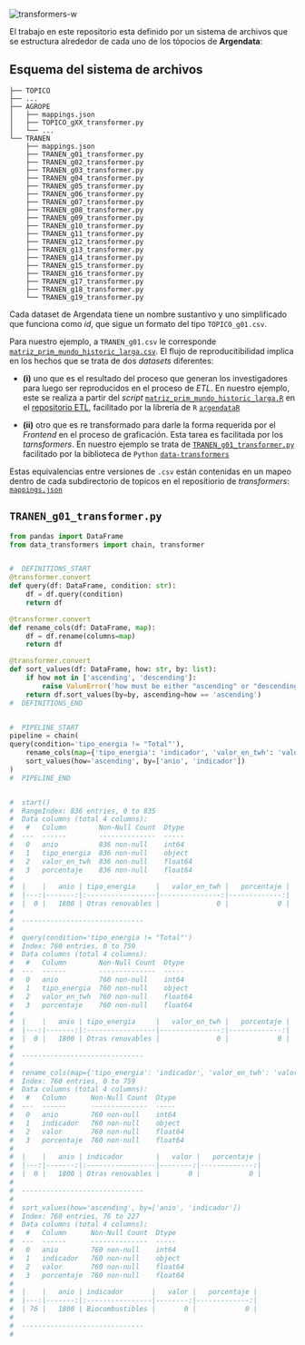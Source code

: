 ![transformers-w](https://github.com/user-attachments/assets/1644e28e-63a8-4b51-b6a1-fa68a30fa9c2)


El trabajo en este repositorio esta definido por un sistema de archivos que se estructura alrededor de cada uno de los tópocios de **Argendata**:

## Esquema del sistema de archivos
```
├── TOPICO
├── ...
├── AGROPE
│   ├── mappings.json
│   ├── TOPICO_gXX_transformer.py
│   └── ...
└── TRANEN
    ├── mappings.json
    ├── TRANEN_g01_transformer.py
    ├── TRANEN_g02_transformer.py
    ├── TRANEN_g03_transformer.py
    ├── TRANEN_g04_transformer.py
    ├── TRANEN_g05_transformer.py
    ├── TRANEN_g06_transformer.py
    ├── TRANEN_g07_transformer.py
    ├── TRANEN_g08_transformer.py
    ├── TRANEN_g09_transformer.py
    ├── TRANEN_g10_transformer.py
    ├── TRANEN_g11_transformer.py
    ├── TRANEN_g12_transformer.py
    ├── TRANEN_g13_transformer.py
    ├── TRANEN_g14_transformer.py
    ├── TRANEN_g15_transformer.py
    ├── TRANEN_g16_transformer.py
    ├── TRANEN_g17_transformer.py
    ├── TRANEN_g18_transformer.py
    └── TRANEN_g19_transformer.py
```
Cada dataset de Argendata tiene un nombre sustantivo y uno simplificado que funciona como _id_, que sigue un formato del tipo `TOPICO_g01.csv`. 

Para nuestro ejemplo, a `TRANEN_g01.csv` le corresponde [`matriz_prim_mundo_historic_larga.csv`](https://github.com/argendatafundar/data/blob/main/TRANEN/matriz_prim_mundo_historic_larga.csv). El flujo de reproducitibilidad implica en los hechos que se trata de dos _datasets_ diferentes: 

- **(i)** uno que es el resultado del proceso que generan los investigadores para luego ser reproducidos en el proceso de _ETL_. En nuestro ejemplo, este se realiza a partir del _script_ [`matriz_prim_mundo_historic_larga.R`](https://github.com/argendatafundar/etl/blob/main/scripts/subtopicos/TRANEN/1_matriz_prim_mundo_historic_larga.R) en el [repositorio ETL](https://github.com/argendatafundar/etl/), facilitado por la librería de `R` [`argendataR`](https://github.com/argendatafundar/argendataR/)

- **(ii)** otro que es re transformado para darle la forma requerida por el _Frontend_ en el proceso de graficación. Esta tarea es facilitada por los _tarnsformers_. En nuestro ejemplo se trata de [`TRANEN_g01_transformer.py`](https://github.com/argendatafundar/transformers/blob/main/TRANEN/TRANEN_g01_transformer.py) facilitado por la biblioteca de `Python` [`data-transformers`](https://github.com/argendatafundar/data-transformers)

Estas equivalencias entre versiones de `.csv` están contenidas en un mapeo dentro de cada subdirectorio de topicos en el repositiorio de _transformers_: [`mappings.json`](https://github.com/argendatafundar/transformers/blob/main/TRANEN/mappings.json#L5)



## `TRANEN_g01_transformer.py`

``` python
from pandas import DataFrame
from data_transformers import chain, transformer


#  DEFINITIONS_START
@transformer.convert
def query(df: DataFrame, condition: str):
    df = df.query(condition)    
    return df

@transformer.convert
def rename_cols(df: DataFrame, map):
    df = df.rename(columns=map)
    return df

@transformer.convert
def sort_values(df: DataFrame, how: str, by: list):
    if how not in ['ascending', 'descending']:
        raise ValueError('how must be either "ascending" or "descending"')
    return df.sort_values(by=by, ascending=how == 'ascending')
#  DEFINITIONS_END


#  PIPELINE_START
pipeline = chain(
query(condition='tipo_energia != "Total"'),
	rename_cols(map={'tipo_energia': 'indicador', 'valor_en_twh': 'valor'}),
	sort_values(how='ascending', by=['anio', 'indicador'])
)
#  PIPELINE_END


#  start()
#  RangeIndex: 836 entries, 0 to 835
#  Data columns (total 4 columns):
#   #   Column        Non-Null Count  Dtype  
#  ---  ------        --------------  -----  
#   0   anio          836 non-null    int64  
#   1   tipo_energia  836 non-null    object 
#   2   valor_en_twh  836 non-null    float64
#   3   porcentaje    836 non-null    float64
#  
#  |    |   anio | tipo_energia     |   valor_en_twh |   porcentaje |
#  |---:|-------:|:-----------------|---------------:|-------------:|
#  |  0 |   1800 | Otras renovables |              0 |            0 |
#  
#  ------------------------------
#  
#  query(condition='tipo_energia != "Total"')
#  Index: 760 entries, 0 to 759
#  Data columns (total 4 columns):
#   #   Column        Non-Null Count  Dtype  
#  ---  ------        --------------  -----  
#   0   anio          760 non-null    int64  
#   1   tipo_energia  760 non-null    object 
#   2   valor_en_twh  760 non-null    float64
#   3   porcentaje    760 non-null    float64
#  
#  |    |   anio | tipo_energia     |   valor_en_twh |   porcentaje |
#  |---:|-------:|:-----------------|---------------:|-------------:|
#  |  0 |   1800 | Otras renovables |              0 |            0 |
#  
#  ------------------------------
#  
#  rename_cols(map={'tipo_energia': 'indicador', 'valor_en_twh': 'valor'})
#  Index: 760 entries, 0 to 759
#  Data columns (total 4 columns):
#   #   Column      Non-Null Count  Dtype  
#  ---  ------      --------------  -----  
#   0   anio        760 non-null    int64  
#   1   indicador   760 non-null    object 
#   2   valor       760 non-null    float64
#   3   porcentaje  760 non-null    float64
#  
#  |    |   anio | indicador        |   valor |   porcentaje |
#  |---:|-------:|:-----------------|--------:|-------------:|
#  |  0 |   1800 | Otras renovables |       0 |            0 |
#  
#  ------------------------------
#  
#  sort_values(how='ascending', by=['anio', 'indicador'])
#  Index: 760 entries, 76 to 227
#  Data columns (total 4 columns):
#   #   Column      Non-Null Count  Dtype  
#  ---  ------      --------------  -----  
#   0   anio        760 non-null    int64  
#   1   indicador   760 non-null    object 
#   2   valor       760 non-null    float64
#   3   porcentaje  760 non-null    float64
#  
#  |    |   anio | indicador       |   valor |   porcentaje |
#  |---:|-------:|:----------------|--------:|-------------:|
#  | 76 |   1800 | Biocombustibles |       0 |            0 |
#  
#  ------------------------------
#  

```
